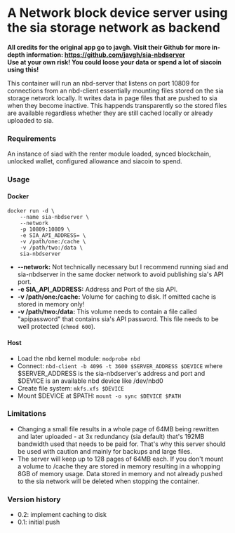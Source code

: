 <h1>A Network block device server using the sia storage network as backend</h1>

<p><b>All credits for the original app go to javgh. Visit their Github for more in-depth information: <a href="https://github.com/javgh/sia-nbdserver">https://github.com/javgh/sia-nbdserver</a></br>
Use at your own risk! You could loose your data or spend a lot of siacoin using this!</b></p>
<p>This container will run an nbd-server that listens on port 10809 for connections from an nbd-client essentially mounting files stored on the sia storage network locally. It writes data in page files that are pushed to sia when they become inactive. This happends transparently so the stored files are available regardless whether they are still cached locally or already uploaded to sia.</p>

<h3>Requirements</h3>

<p>An instance of siad with the renter module loaded, synced blockchain, unlocked wallet, configured allowance and siacoin to spend.</p>

<h3>Usage</h3>

<h4>Docker</h4>

<pre><code>docker run -d \
    --name sia-nbdserver \
    --network 
    -p 10809:10809 \
    -e SIA_API_ADDRESS= \
    -v /path/one:/cache \
    -v /path/two:/data \
    sia-nbdserver</code></pre>

<ul><li><b>--network:</b> Not technically necessary but I recommend running siad and sia-nbdserver in the same docker network to avoid publishing sia's API port.
<li><b>-e SIA_API_ADDRESS:</b> Address and Port of the sia API.
<li><b>-v /path/one:/cache:</b> Volume for caching to disk. If omitted cache is stored in memory only!
<li><b>-v /path/two:/data:</b> This volume needs to contain a file called "apipassword" that contains sia's API password. This file needs to be well protected (<code>chmod 600</code>).</ul>

<h4>Host</h4>

<ul><li>Load the nbd kernel module: <code>modprobe nbd</code>
<li>Connect: <code>nbd-client -b 4096 -t 3600 $SERVER_ADDRESS $DEVICE</code> where $SERVER_ADDRESS is the sia-nbdserver's address and port and $DEVICE is an available nbd device like /dev/nbd0
<li>Create file system: <code>mkfs.xfs $DEVICE</code> 
<li>Mount $DEVICE at $PATH: <code>mount -o sync $DEVICE $PATH</code></ul>

<h3>Limitations</h3>

<ul><li>Changing a small file results in a whole page of 64MB being rewritten and later uploaded - at 3x redundancy (sia default) that's 192MB bandwidth used that needs to be paid for. That's why this server should be used with caution and mainly for backups and large files.
<li>The server will keep up to 128 pages of 64MB each. If you don't mount a volume to /cache they are stored in memory resulting in a whopping 8GB of memory usage. Data stored in memory and not already pushed to the sia network will be deleted when stopping the container.</ul>

<h3>Version history</h3>

<ul><li>0.2: implement caching to disk
<li>0.1: initial push</ul>

